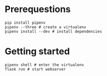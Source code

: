 # Prerequestions

```shell
pip install pipenv
pipenv --three # create a virtualenv
pipenv install --dev # install dependencies
```

# Getting started

```shell
pipenv shell # enter the virtualenv
flask run # start webserver
```
